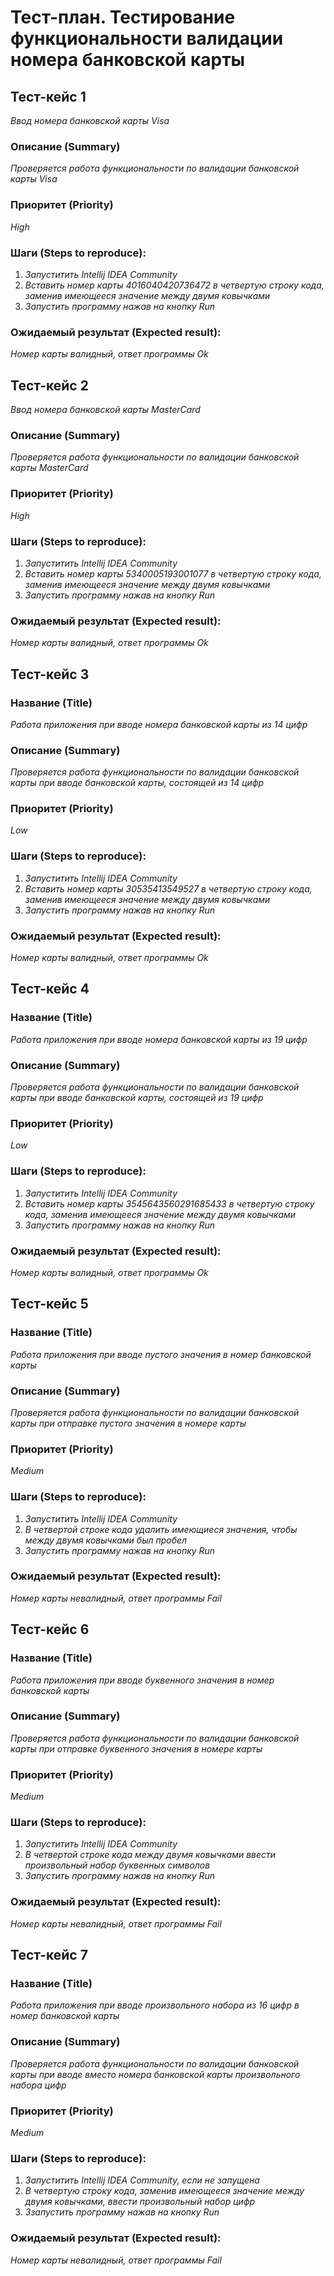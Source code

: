 <h1>Тест-план. Тестирование функциональности валидации номера банковской карты</h1> 

<h2>Тест-кейс 1</h2>

*Ввод номера банковской карты Visa*

**<h3>Описание (Summary)</h3>**
*Проверяется работа функциональности по валидации банковской карты Visa*

**<h3>Приоритет (Priority)</h3>**
*High*

**<h3>Шаги (Steps to reproduce):</h3>**
1. *Запуститить Intellij IDEA Community*
1. *Вставить номер карты 4016040420736472 в четвертую строку кода, заменив имеющееся значение между двумя ковычками*
1. *Запустить программу нажав на кнопку Run*

**<h3>Ожидаемый результат (Expected result):</h3>**
*Номер карты валидный, ответ программы Ok*

<h2>Тест-кейс 2</h2>

*Ввод номера банковской карты MasterCard*

**<h3>Описание (Summary)</h3>**
*Проверяется работа функциональности по валидации банковской карты MasterCard*

**<h3>Приоритет (Priority)</h3>**
*High*

**<h3>Шаги (Steps to reproduce):</h3>**
1. *Запуститить Intellij IDEA Community*
1. *Вставить номер карты 5340005193001077 в четвертую строку кода, заменив имеющееся значение между двумя ковычками*
1. *Запустить программу нажав на кнопку Run*

**<h3>Ожидаемый результат (Expected result):</h3>**
*Номер карты валидный, ответ программы Ok*

<h2>Тест-кейс 3</h2>

**<h3>Название (Title)</h3>**
*Работа приложения при вводе номера банковской карты из 14 цифр*

**<h3>Описание (Summary)</h3>**
*Проверяется работа функциональности по валидации банковской карты при вводе банковской карты, состоящей из 14 цифр*

**<h3>Приоритет (Priority)</h3>**
*Low*

**<h3>Шаги (Steps to reproduce):</h3>**
1. *Запуститить Intellij IDEA Community*
1. *Вставить номер карты 30535413549527 в четвертую строку кода, заменив имеющееся значение между двумя ковычками*
1. *Запустить программу нажав на кнопку Run*

**<h3>Ожидаемый результат (Expected result):</h3>**
*Номер карты валидный, ответ программы Ok*

<h2>Тест-кейс 4</h2>

**<h3>Название (Title)</h3>**
*Работа приложения при вводе номера банковской карты из 19 цифр*

**<h3>Описание (Summary)</h3>**
*Проверяется работа функциональности по валидации банковской карты при вводе банковской карты, состоящей из 19 цифр*

**<h3>Приоритет (Priority)</h3>**
*Low*

**<h3>Шаги (Steps to reproduce):</h3>**
1. *Запуститить Intellij IDEA Community*
1. *Вставить номер карты 3545643560291685433 в четвертую строку кода, заменив имеющееся значение между двумя ковычками*
1. *Запустить программу нажав на кнопку Run*

**<h3>Ожидаемый результат (Expected result):</h3>**
*Номер карты валидный, ответ программы Ok*

<h2>Тест-кейс 5</h2>

**<h3>Название (Title)</h3>**
*Работа приложения при вводе пустого значения в номер банковской карты*

**<h3>Описание (Summary)</h3>**
*Проверяется работа функциональности по валидации банковской карты при отправке пустого значения в номере карты*

**<h3>Приоритет (Priority)</h3>**
*Medium*

**<h3>Шаги (Steps to reproduce):</h3>**
1. *Запуститить Intellij IDEA Community*
1. *В четвертой строке кода удалить имеющиеся значения, чтобы между двумя ковычками был пробел*
1. *Запустить программу нажав на кнопку Run*

**<h3>Ожидаемый результат (Expected result):</h3>**
*Номер карты невалидный, ответ программы Fail*

<h2>Тест-кейс 6</h2>

**<h3>Название (Title)</h3>**
*Работа приложения при вводе буквенного значения в номер банковской карты*

**<h3>Описание (Summary)</h3>**
*Проверяется работа функциональности по валидации банковской карты при отправке буквенного значения в номере карты*

**<h3>Приоритет (Priority)</h3>**
*Medium*

**<h3>Шаги (Steps to reproduce):</h3>**
1. *Запуститить Intellij IDEA Community*
1. *В четвертой строке кода между двумя ковычками ввести произвольный набор буквенных символов*
1. *Запустить программу нажав на кнопку Run*

**<h3>Ожидаемый результат (Expected result):</h3>**
*Номер карты невалидный, ответ программы Fail*

<h2>Тест-кейс 7</h2>

**<h3>Название (Title)</h3>**
*Работа приложения при вводе произвольного набора из 16 цифр в номер банковской карты*

**<h3>Описание (Summary)</h3>**
*Проверяется работа функциональности по валидации банковской карты при вводе вместо номера банковской карты произвольного набора цифр*

**<h3>Приоритет (Priority)</h3>**
*Medium*

**<h3>Шаги (Steps to reproduce):</h3>**
1. *Запуститить Intellij IDEA Community, если не запущена*
1. *В четвертую строку кода, заменив имеющееся значение между двумя ковычками, ввести произвольный набор цифр*
1. *Ззапустить программу нажав на кнопку Run*

**<h3>Ожидаемый результат (Expected result):</h3>**
*Номер карты невалидный, ответ программы Fail*


